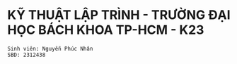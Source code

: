 # KỸ THUẬT LẬP TRÌNH - TRƯỜNG ĐẠI HỌC BÁCH KHOA TP-HCM - K23
```
Sinh viên: Nguyễn Phúc Nhân
SBD: 2312438
```